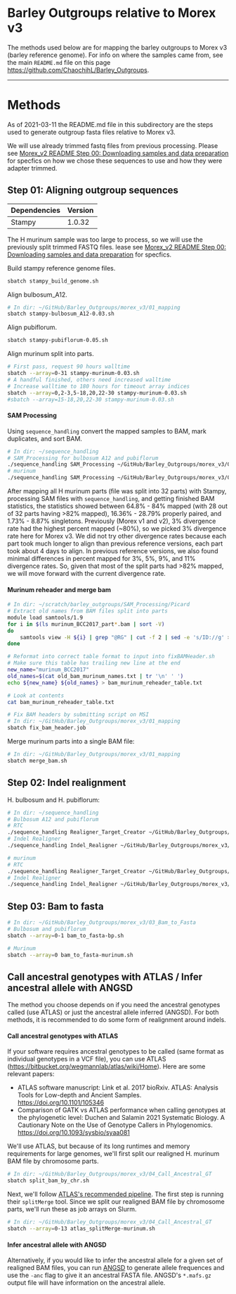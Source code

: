 # Barley Outgroups relative to Morex v3

The methods used below are for mapping the barley outgroups to Morex v3 (barley reference genome). For info on where the samples came from, see the main `README.md` file on this page https://github.com/ChaochihL/Barley_Outgroups.

---

# Methods

As of 2021-03-11 the README.md file in this subdirectory are the steps used to generate outgroup fasta files relative to Morex v3.

We will use already trimmed fastq files from previous processing. Please see [Morex_v2 README Step 00: Downloading samples and data preparation](https://github.com/ChaochihL/Barley_Outgroups/tree/master/morex_v2) for specfics on how we chose these sequences to use and how they were adapter trimmed.

## Step 01: Aligning outgroup sequences

| Dependencies | Version |
| ------------ | ------- |
| Stampy | 1.0.32 |

The H murinum sample was too large to process, so we will use the previously split trimmed FASTQ files. lease see [Morex_v2 README Step 00: Downloading samples and data preparation](https://github.com/ChaochihL/Barley_Outgroups/tree/master/morex_v2) for specfics.


Build stampy reference genome files.

```bash
sbatch stampy_build_genome.sh
```

Align bulbosum_A12.

```bash
# In dir: ~/GitHub/Barley_Outgroups/morex_v3/01_mapping
sbatch stampy-bulbosum_A12-0.03.sh
```

Align pubiflorum.

```bash
sbatch stampy-pubiflorum-0.05.sh
```

Align murinum split into parts.

```bash
# First pass, request 90 hours walltime
sbatch --array=0-31 stampy-murinum-0.03.sh
# A handful finished, others need increased walltime
# Increase walltime to 180 hours for timeout array indices
sbatch --array=0,2-3,5-18,20,22-30 stampy-murinum-0.03.sh
#sbatch --array=15-18,20,22-30 stampy-murinum-0.03.sh
```

#### SAM Processing

Using `sequence_handling` convert the mapped samples to BAM, mark duplicates, and sort BAM.

```bash
# In dir: ~/sequence_handling
# SAM_Processing for bulbosum A12 and pubiflorum
./sequence_handling SAM_Processing ~/GitHub/Barley_Outgroups/morex_v3/01_mapping/Config_bulbosum_and_pubiflorum
# murinum
./sequence_handling SAM_Processing ~/GitHub/Barley_Outgroups/morex_v3/01_mapping/Config_murinum
```

After mapping all H murinum parts (file was split into 32 parts) with Stampy, processing SAM files with `sequence_handling`, and getting finished BAM statistics, the statistics showed between 64.8% - 84% mapped (with 28 out of 32 parts having >82% mapped), 16.36% - 28.79% properly paired, and 1.73% - 8.87% singletons. Previously (Morex v1 and v2), 3% divergence rate had the highest percent mapped (~80%), so we picked 3% divergence rate here for Morex v3. We did not try other divergence rates because each part took much longer to align than previous reference versions, each part took about 4 days to align. In previous reference versions, we also found minimal differences in percent mapped for 3%, 5%, 9%, and 11% divergence rates. So, given that most of the split parts had >82% mapped, we will move forward with the current divergence rate.

#### Murinum reheader and merge bam

```bash
# In dir: ~/scratch/barley_outgroups/SAM_Processing/Picard
# Extract old names from BAM files split into parts
module load samtools/1.9
for i in $(ls murinum_BCC2017_part*.bam | sort -V)
do
    samtools view -H ${i} | grep "@RG" | cut -f 2 | sed -e 's/ID://g' >> old_bam_murinum_names.txt
done

# Reformat into correct table format to input into fixBAMHeader.sh
# Make sure this table has trailing new line at the end
new_name="murinum_BCC2017"
old_names=$(cat old_bam_murinum_names.txt | tr '\n' ' ')
echo ${new_name} ${old_names} > bam_murinum_reheader_table.txt

# Look at contents
cat bam_murinum_reheader_table.txt

# Fix BAM headers by submitting script on MSI
# In dir: ~/GitHub/Barley_Outgroups/morex_v3/01_mapping
sbatch fix_bam_header.job
```

Merge murinum parts into a single BAM file:

```bash
# In dir: ~/GitHub/Barley_Outgroups/morex_v3/01_mapping
sbatch merge_bam.sh
```

## Step 02: Indel realignment

H. bulbosum and H. pubiflorum:

```bash
# In dir: ~/sequence_handling
# Bulbosum A12 and pubiflorum
# RTC
./sequence_handling Realigner_Target_Creator ~/GitHub/Barley_Outgroups/morex_v3/02_realignment/Config_Indel_Realign_bp
# Indel Realigner
./sequence_handling Indel_Realigner ~/GitHub/Barley_Outgroups/morex_v3/02_realignment/Config_Indel_Realign_bp

# murinum
# RTC
./sequence_handling Realigner_Target_Creator ~/GitHub/Barley_Outgroups/morex_v3/02_realignment/Config_Indel_Realign_murinum
# Indel Realigner
./sequence_handling Indel_Realigner ~/GitHub/Barley_Outgroups/morex_v3/02_realignment/Config_Indel_Realign_murinum
```

## Step 03: Bam to fasta

```bash
# In dir: ~/GitHub/Barley_Outgroups/morex_v3/03_Bam_to_Fasta
# Bulbosum and pubiflorum
sbatch --array=0-1 bam_to_fasta-bp.sh

# Murinum
sbatch --array=0 bam_to_fasta-murinum.sh
```

## Call ancestral genotypes with ATLAS / Infer ancestral allele with ANGSD

The method you choose depends on if you need the ancestral genotypes called (use ATLAS) or just the ancestral allele inferred (ANGSD). For both methods, it is recommended to do some form of realignment around indels.

#### Call ancestral genotypes with ATLAS

If your software requires ancestral genotypes to be called (same format as individual genotypes in a VCF file), you can use ATLAS (https://bitbucket.org/wegmannlab/atlas/wiki/Home). Here are some relevant papers:

- ATLAS software manuscript: Link et al. 2017 bioRxiv. ATLAS: Analysis Tools for Low-depth and Ancient Samples. https://doi.org/10.1101/105346
- Comparison of GATK vs ATLAS performance when calling genotypes at the phylogenetic level: Duchen and Salamin 2021 Systematic Biology. A Cautionary Note on the Use of Genotype Callers in Phylogenomics. https://doi.org/10.1093/sysbio/syaa081

We'll use ATLAS, but because of its long runtimes and memory requirements for large genomes, we'll first split our realigned H. murinum BAM file by chromosome parts.

```bash
# In dir: ~/GitHub/Barley_Outgroups/morex_v3/04_Call_Ancestral_GT
sbatch split_bam_by_chr.sh
```

Next, we'll follow [ATLAS's recommended pipeline](https://bitbucket.org/wegmannlab/atlas/wiki/Home). The first step is running their `splitMerge` tool. Since we split our realigned BAM file by chromosome parts, we'll run these as job arrays on Slurm.

```bash
# In dir: ~/GitHub/Barley_Outgroups/morex_v3/04_Call_Ancestral_GT
sbatch --array=0-13 atlas_splitMerge-murinum.sh
```

#### Infer ancestral allele with ANGSD

Alternatively, if you would like to infer the ancestral allele for a given set of realigned BAM files, you can run [ANGSD](http://www.popgen.dk/angsd/index.php/ANGSD#Overview) to generate allele frequences and use the `-anc` flag to give it an ancestral FASTA file. ANGSD's `*.mafs.gz` output file will have information on the ancestral allele.
